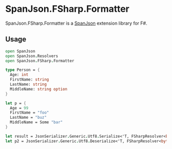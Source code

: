 # SpanJson.FSharp.Formatter

SpanJson.FSharp.Formatter is a [SpanJson](https://github.com/Tornhoof/SpanJson) extension library for F#.

## Usage

```fsharp
open SpanJson
open SpanJson.Resolvers
open SpanJson.FSharp.Formatter

type Person = {
  Age: int
  FirstName: string
  LastName: string
  MiddleName: string option
}

let p = {
  Age = 99
  FirstName = "foo"
  LastName = "buz"
  MiddleName = Some "bar"
}

let result = JsonSerializer.Generic.Utf8.Serialize<'T, FSharpResolver<byte, ExcludeNullsOriginalCaseResolver<byte>>>(p)
let p2 = JsonSerializer.Generic.Utf8.Deserialize<'T, FSharpResolver<byte, ExcludeNullsOriginalCaseResolver<byte>>>(result)
```
